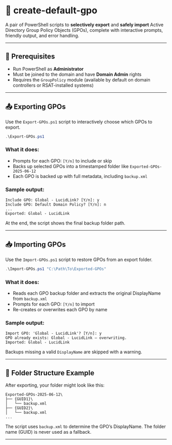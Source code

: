 # 📁 create-default-gpo

A pair of PowerShell scripts to **selectively export** and **safely import** Active Directory Group Policy Objects (GPOs), complete with interactive prompts, friendly output, and error handling.

---

## 🔧 Prerequisites

- Run PowerShell as **Administrator**
- Must be joined to the domain and have **Domain Admin** rights
- Requires the `GroupPolicy` module (available by default on domain controllers or RSAT-installed systems)

---

## 📤 Exporting GPOs

Use the `Export-GPOs.ps1` script to interactively choose which GPOs to export.

```powershell
.\Export-GPOs.ps1
```

### What it does:

- Prompts for each GPO: `[Y/n]` to include or skip
- Backs up selected GPOs into a timestamped folder like `Exported-GPOs-2025-06-12`
- Each GPO is backed up with full metadata, including `backup.xml`

### Sample output:

```
Include GPO: Global - LucidLink? [Y/n]: y
Include GPO: Default Domain Policy? [Y/n]: n
...
Exported: Global - LucidLink
```

At the end, the script shows the final backup folder path.

---

## 📥 Importing GPOs

Use the `Import-GPOs.ps1` script to restore GPOs from an export folder.

```powershell
.\Import-GPOs.ps1 "C:\Path\To\Exported-GPOs"
```

### What it does:

- Reads each GPO backup folder and extracts the original DisplayName from `backup.xml`
- Prompts for each GPO: `[Y/n]` to import
- Re-creates or overwrites each GPO by name

### Sample output:

```
Import GPO: 'Global - LucidLink'? [Y/n]: y
GPO already exists: Global - LucidLink — overwriting.
Imported: Global - LucidLink
```

Backups missing a valid `DisplayName` are skipped with a warning.

---

## 📂 Folder Structure Example

After exporting, your folder might look like this:

```
Exported-GPOs-2025-06-12\
├── {GUID1}\
│   └── backup.xml
├── {GUID2}\
│   └── backup.xml
...
```

The script uses `backup.xml` to determine the GPO’s DisplayName. The folder name (GUID) is never used as a fallback.

---
